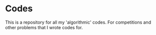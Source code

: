 Codes
=====

This is a repository for all my 'algorithmic' codes. For competitions and other problems that I wrote codes for.

